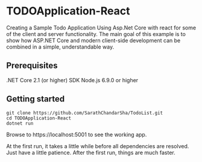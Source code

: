# TODOApplication-React
Creating a Sample Todo Application Using Asp.Net Core with react for some of the client and server functionality.
The main goal of this example is to show how ASP.NET Core and modern client-side development can be combined in a simple, understandable way.

## Prerequisites
.NET Core 2.1 (or higher) SDK
Node.js 6.9.0 or higher

## Getting started
```
git clone https://github.com/SarathChandarSha/TodoList.git
cd TODOApplication-React
dotnet run
```
Browse to https://localhost:5001 to see the working app.

At the first run, it takes a little while before all dependencies are resolved. Just have a little patience. After the first run, things are much faster.
